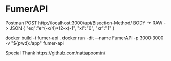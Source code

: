 # FumerAPI

Postman
POST http://localhost:3000/api/Bisection-Method/
BODY -> RAW -> JSON
{
"eq":"e^(-x/4)\*(2-x)-1",
"xl":"0",
"xr":"1"
}

docker build -t fumer-api .
docker run -dit --name FumerAPI -p 3000:3000 -v "\${pwd}:/app" fumer-api

Special Thank
https://github.com/nattapoomtn/
